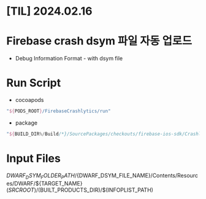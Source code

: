 # [TIL] 2024.02.16

# Firebase crash dsym 파일 자동 업로드
- Debug Information Format - with dsym file

# Run Script

- cocoapods

```swift
"${PODS_ROOT}/FirebaseCrashlytics/run"
```

- package

```swift
"${BUILD_DIR%/Build/*}/SourcePackages/checkouts/firebase-ios-sdk/Crashlytics/run"
```

# Input Files
${DWARF_DSYM_FOLDER_PATH}/${DWARF_DSYM_FILE_NAME}/Contents/Resources/DWARF/${TARGET_NAME}
$(SRCROOT)/$(BUILT_PRODUCTS_DIR)/$(INFOPLIST_PATH)